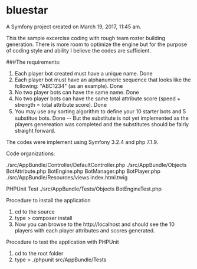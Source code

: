bluestar
========

A Symfony project created on March 19, 2017, 11:45 am.

This the sample excercise coding with rough team roster building generation. There is more room to optimize the engine but for the purpose of coding style and ability I believe the codes are sufficient.

###The requirements:

1. Each player bot created must have a unique name.
Done
2. Each player bot must have an alphanumeric sequence that looks like the following: "ABC1234" (as an
example).
Done
2. No two player bots can have the same name.
Done
3. No two player bots can have the same total attribute score (speed + strength = total attribute score).
Done
4. You may use any sorting algorithm to deﬁne your 10 starter bots and 5 substitue bots. 
Done -- But the substitute is not yet implemented as the players genereation was completed and the substitutes should be fairly straight forward.

The codes were implement using Symfony 3.2.4 and php 7.1.9.

Code organizations:

./src/AppBundle/Controller/DefaultController.php
./src/AppBundle/Objects
        BotAttribute.php
        BotEngine.php
        BotManager.php
        BotPlayer.php
./src/AppBundle/Resources/views
        index.html.twig

PHPUnit Test
./src/AppBundle/Tests/Objects
        BotEngineTest.php

Procedure to install the application

1. cd to the source
2. type > composer install
3. Now you can browse to the http://localhost and should see the 10 players with each player attributes and scores generated.


Procedure to test the application with PHPUnit

1. cd to the root folder
2. type > ./phpunit src/AppBundle/Tests
